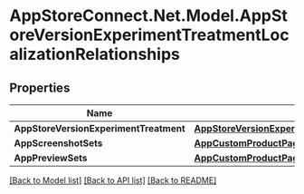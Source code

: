 # AppStoreConnect.Net.Model.AppStoreVersionExperimentTreatmentLocalizationRelationships

## Properties

Name | Type | Description | Notes
------------ | ------------- | ------------- | -------------
**AppStoreVersionExperimentTreatment** | [**AppStoreVersionExperimentTreatmentLocalizationRelationshipsAppStoreVersionExperimentTreatment**](AppStoreVersionExperimentTreatmentLocalizationRelationshipsAppStoreVersionExperimentTreatment.md) |  | [optional] 
**AppScreenshotSets** | [**AppCustomProductPageLocalizationRelationshipsAppScreenshotSets**](AppCustomProductPageLocalizationRelationshipsAppScreenshotSets.md) |  | [optional] 
**AppPreviewSets** | [**AppCustomProductPageLocalizationRelationshipsAppPreviewSets**](AppCustomProductPageLocalizationRelationshipsAppPreviewSets.md) |  | [optional] 

[[Back to Model list]](../README.md#documentation-for-models) [[Back to API list]](../README.md#documentation-for-api-endpoints) [[Back to README]](../README.md)


